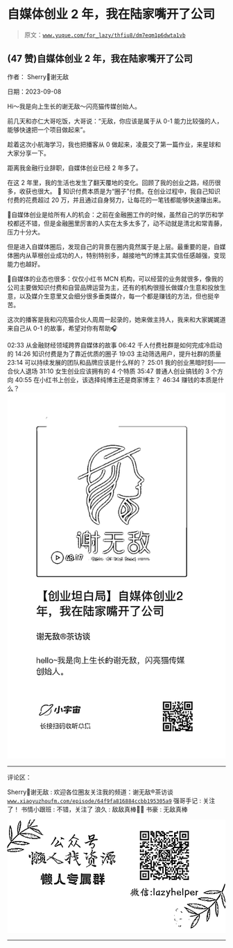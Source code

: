 # 自媒体创业 2 年，我在陆家嘴开了公司

> 原文：[`www.yuque.com/for_lazy/thfiu8/dm7eqm1p6dwta1vb`](https://www.yuque.com/for_lazy/thfiu8/dm7eqm1p6dwta1vb)

## (47 赞)自媒体创业 2 年，我在陆家嘴开了公司

作者： Sherry💎谢无敌

日期：2023-09-08

Hi～我是向上生长的谢无敌～闪亮猫传媒创始人。

前几天和亦仁大哥吃饭，大哥说：“无敌，你应该是属于从 0-1 能力比较强的人，能够快速把一个项目做起来”。

趁着这次小航海学习，我也把播客从 0 做起来，凌晨交了第一篇作业，来星球和大家分享一下。

距离我金融行业辞职，自媒体创业已经 2 年多了。

在这 2 年里，我的生活也发生了翻天覆地的变化。回顾了我的创业之路，经历很多，收获也很大。
💎 知识付费本质是为“圈子”付费。在创业过程中，我自己知识付费的花费超过 20 万，并且通过自身努力，让每花的一笔钱都能够快速赚出来。

💎自媒体创业是给所有人的机会：之前在金融圈工作的时候，虽然自己的学历和学校都还不错，但是金融圈里厉害的人实在太多太多了，动不动就是清北和常青藤，压力十分大。

但是进入自媒体圈后，发现自己的背景在圈内竟然属于是上层。最重要的是，自媒体圈内从草根创业成功的人，特别特别多，越接地气的博主其实信任感越强，变现能力也越好。

💎自媒体的业态也很多：仅仅小红书 MCN 机构，可以经营的业务就很多，像我的公司主要做知识付费和自营品牌运营为主，还有的机构很擅长做媒介生意和投放生意，以及媒介生意里又会细分很多垂类媒介，每一个都是赚钱的方法，但也挺辛苦。

这次的播客是我和闪亮猫合伙人周周一起录的，她来做主持人，我来和大家娓娓道来自己从 0-1 的故事，希望对你有帮助🎧

02:33 从金融财经领域跨界自媒体的故事
06:42 千人付费社群是如何完成冷启动的
14:26 知识付费是为了靠近优质的圈子
19:03 主动筛选用户，提升社群的质量
23:14 可以持续发展的团队和品牌应该是什么样的？
25:01 我的创业黑暗时刻——合伙人退场
31:10 女生创业应该拥有的 4 个特质
35:47 普通人创业搞钱的 3 个方向
40:55 在小红书上创业，该选择纯博主还是商家博主？
46:34 赚钱的本质是什么？![](img/174ce2181fc7a1ed1cf4bc466dc56ed3.png)

* * *

评论区：

Sherry💎谢无敌 : 欢迎各位圈友关注我的频道：谢无敌®️茶访谈
[`www.xiaoyuzhoufm.com/episode/64f9fa816884ccbb195305a9`](https://www.xiaoyuzhoufm.com/episode/64f9fa816884ccbb195305a9)
强哥手记 : 关注了！
书情小跟班 : 不错，关注了
浪久 : 敌敌真棒👍🏻
书豪 : 无敌真棒

![](img/1c37d505930596d12a88ab23e11aa07a.png)

* * *